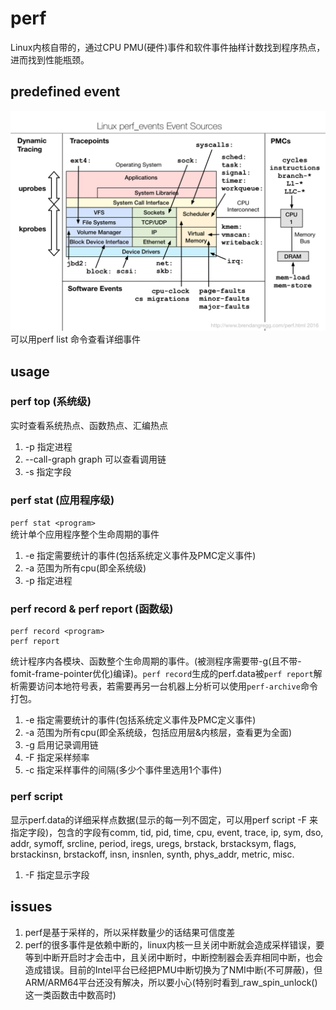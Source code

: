 # perf
Linux内核自带的，通过CPU PMU(硬件)事件和软件事件抽样计数找到程序热点，进而找到性能瓶颈。
## predefined event
![perf event map](pics/perf_events_map.png)
可以用perf list 命令查看详细事件
## usage
### perf top (系统级)
实时查看系统热点、函数热点、汇编热点
1. -p 指定进程
2. --call-graph graph 可以查看调用链
3. -s 指定字段
### perf stat (应用程序级)
`perf stat <program>`  
统计单个应用程序整个生命周期的事件
1. -e 指定需要统计的事件(包括系统定义事件及PMC定义事件)
2. -a 范围为所有cpu(即全系统级)
3. -p 指定进程
### perf record & perf report (函数级)
```
perf record <program>
perf report
```
统计程序内各模块、函数整个生命周期的事件。(被测程序需要带-g(且不带-fomit-frame-pointer优化)编译)。`perf record`生成的perf.data被`perf report`解析需要访问本地符号表，若需要再另一台机器上分析可以使用`perf-archive`命令打包。
1. -e 指定需要统计的事件(包括系统定义事件及PMC定义事件)
2. -a 范围为所有cpu(即全系统级，包括应用层&内核层，查看更为全面)
3. -g 启用记录调用链
4. -F 指定采样频率
5. -c 指定采样事件的间隔(多少个事件里选用1个事件)
### perf script
显示perf.data的详细采样点数据(显示的每一列不固定，可以用perf script -F 来指定字段)，包含的字段有comm, tid, pid, time, cpu, event,
trace, ip, sym, dso, addr, symoff, srcline, period, iregs, uregs, brstack, brstacksym, flags, brstackinsn, brstackoff, insn, insnlen, synth, phys_addr, metric, misc.
1. -F 指定显示字段
## issues
1. perf是基于采样的，所以采样数量少的话结果可信度差
2. perf的很多事件是依赖中断的，linux内核一旦关闭中断就会造成采样错误，要等到中断开启时才会击中，且关闭中断时，中断控制器会丢弃相同中断，也会造成错误。目前的Intel平台已经把PMU中断切换为了NMI中断(不可屏蔽)，但ARM/ARM64平台还没有解决，所以要小心(特别时看到_raw_spin_unlock()这一类函数击中数高时)
